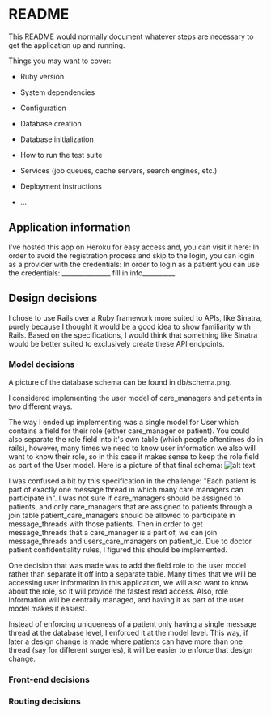 # README

This README would normally document whatever steps are necessary to get the
application up and running.

Things you may want to cover:

* Ruby version

* System dependencies

* Configuration

* Database creation

* Database initialization

* How to run the test suite

* Services (job queues, cache servers, search engines, etc.)

* Deployment instructions

* ...

## Application information

I've hosted this app on Heroku for easy access and, you can visit it here:
In order to avoid the registration process and skip to the login, you can login as a provider with the credentials:
In order to login as a patient you can use the credentials:
_______________ fill in info__________


## Design decisions

I chose to use Rails over a Ruby framework more suited to APIs, like Sinatra, purely because I thought it would be a good idea to show familiarity with Rails. Based on the specifications, I would think that something like Sinatra would be better suited to exclusively create these API endpoints.

### Model decisions

A picture of the database schema can be found in db/schema.png.

I considered implementing the user model of care_managers and patients in two different ways.

The way I ended up implementing was a single model for User which contains a field for their role (either care_manager or patient). You could also separate the role field into it's own table (which people oftentimes do in rails), however, many times we need to know user information we also will want to know their role, so in this case it makes sense to keep the role field as part of the User model. Here is a picture of that final schema:
![alt text](https://github.com/mattbehan/wellframe_messaging_app/blob/master/db/schema_final.png "Users care managers")


I was confused a bit by this specification in the challenge: "Each patient is part of exactly one message thread in which many care managers can participate in". I was not sure if care_managers should be assigned to patients, and only care_managers that are assigned to patients through a join table patient_care_managers should be allowed to participate in message_threads with those patients. Then in order to get message_threads that a care_manager is a part of, we can join message_threads and users_care_managers on patient_id. Due to doctor patient confidentiality rules, I figured this should be implemented.

One decision that was made was to add the field role to the user model rather than separate it off into a separate table. Many times that we will be accessing user information in this application, we will also want to know about the role, so it will provide the fastest read access. Also, role information will be centrally managed, and having it as part of the user model makes it easiest.

Instead of enforcing uniqueness of a patient only having a single message thread at the database level, I enforced it at the model level. This way, if later a design change is made where patients can have more than one thread (say for different surgeries), it will be easier to enforce that design change. 


### Front-end decisions

### Routing decisions
